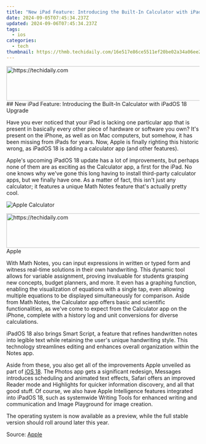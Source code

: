 ```yaml
---
title: "New iPad Feature: Introducing the Built-In Calculator with iPadOS 18 Upgrade"
date: 2024-09-05T07:45:34.237Z
updated: 2024-09-06T07:45:34.237Z
tags:
  - ios
categories:
  - tech
thumbnail: https://thmb.techidaily.com/16e517e86ce5511ef20be02a34a06ee211f62f0d8653c2cec4d55484854e4b69.jpg
---
```


<!-- affiliate ads begin -->
<a href="https://aligracehair.sjv.io/c/5597632/1902324/19272" target="_top" id="1902324">
  <img src="//a.impactradius-go.com/display-ad/19272-1902324" border="0" alt="https://techidaily.com" width="728" height="90"/>
</a>
<img height="0" width="0" src="https://aligracehair.sjv.io/i/5597632/1902324/19272" style="position:absolute;visibility:hidden;" border="0" />
<!-- affiliate ads end -->
## New iPad Feature: Introducing the Built-In Calculator with iPadOS 18 Upgrade

Have you ever noticed that your iPad is lacking one particular app that is present in basically every other piece of hardware or software you own? It's present on the iPhone, as well as on Mac computers, but somehow, it has been missing from iPads for years. Now, Apple is finally righting this historic wrong, as iPadOS 18 is adding a calculator app (and other features).

 Apple's upcoming iPadOS 18 update has a lot of improvements, but perhaps none of them are as exciting as the Calculator app, a first for the iPad. No one knows why we've gone this long having to install third-party calculator apps, but we finally have one. As a matter of fact, this isn't just any calculator; it features a unique Math Notes feature that's actually pretty cool.

![Apple Calculator](https://static1.howtogeekimages.com/wordpress/wp-content/uploads/2024/06/apple-calculator.png) 

<!-- affiliate ads begin -->
<a href="https://appsumo.8odi.net/c/5597632/2043603/7443" target="_top" id="2043603">
  <img src="//a.impactradius-go.com/display-ad/7443-2043603" border="0" alt="https://techidaily.com" width="728" height="90"/>
</a>
<img height="0" width="0" src="https://appsumo.8odi.net/i/5597632/2043603/7443" style="position:absolute;visibility:hidden;" border="0" />
<!-- affiliate ads end -->
Apple 

 With Math Notes, you can input expressions in written or typed form and witness real-time solutions in their own handwriting. This dynamic tool allows for variable assignment, proving invaluable for students grasping new concepts, budget planners, and more. It even has a graphing function, enabling the visualization of equations with a single tap, even allowing multiple equations to be displayed simultaneously for comparison. Aside from Math Notes, the Calculator app offers basic and scientific functionalities, as we've come to expect from the Calculator app on the iPhone, complete with a history log and unit conversions for diverse calculations.

 iPadOS 18 also brings Smart Script, a feature that refines handwritten notes into legible text while retaining the user's unique handwriting style. This technology streamlines editing and enhances overall organization within the Notes app.

 Aside from these, you also get all of the improvements Apple unveiled as part of [iOS 18](https://some-guidance.techidaily.com/2024-approved-the-ultimate-visual-companion-premium-webcams-for-podcasts/). The Photos app gets a significant redesign, Messages introduces scheduling and animated text effects, Safari offers an improved Reader mode and Highlights for quicker information discovery, and all that good stuff. Of course, we also have Apple Intelligence features integrated into iPadOS 18, such as systemwide Writing Tools for enhanced writing and communication and Image Playground for image creation.

 The operating system is now available as a preview, while the full stable version should roll around later this year.

 Source: [Apple](https://www.apple.com/newsroom/2024/06/ipados-18-introduces-powerful-intelligence-features-and-apps-for-apple-pencil/)

<ins class="adsbygoogle"
     style="display:block"
     data-ad-format="autorelaxed"
     data-ad-client="ca-pub-7571918770474297"
     data-ad-slot="1223367746"></ins>



<ins class="adsbygoogle"
     style="display:block"
     data-ad-client="ca-pub-7571918770474297"
     data-ad-slot="8358498916"
     data-ad-format="auto"
     data-full-width-responsive="true"></ins>


